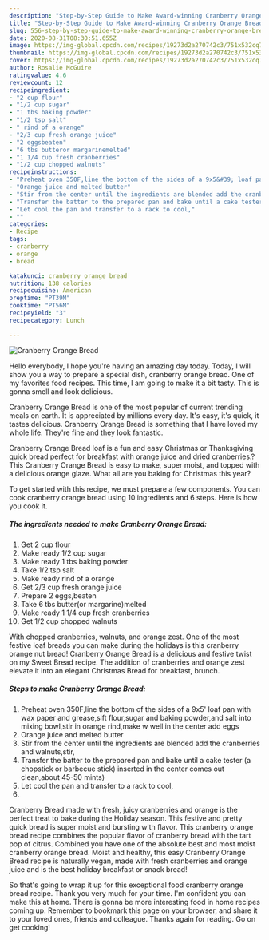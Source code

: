 ```yaml
---
description: "Step-by-Step Guide to Make Award-winning Cranberry Orange Bread"
title: "Step-by-Step Guide to Make Award-winning Cranberry Orange Bread"
slug: 556-step-by-step-guide-to-make-award-winning-cranberry-orange-bread
date: 2020-08-31T08:30:51.655Z
image: https://img-global.cpcdn.com/recipes/19273d2a270742c3/751x532cq70/cranberry-orange-bread-recipe-main-photo.jpg
thumbnail: https://img-global.cpcdn.com/recipes/19273d2a270742c3/751x532cq70/cranberry-orange-bread-recipe-main-photo.jpg
cover: https://img-global.cpcdn.com/recipes/19273d2a270742c3/751x532cq70/cranberry-orange-bread-recipe-main-photo.jpg
author: Rosalie McGuire
ratingvalue: 4.6
reviewcount: 12
recipeingredient:
- "2 cup flour"
- "1/2 cup sugar"
- "1 tbs baking powder"
- "1/2 tsp salt"
- " rind of a orange"
- "2/3 cup fresh orange juice"
- "2 eggsbeaten"
- "6 tbs butteror margarinemelted"
- "1 1/4 cup fresh cranberries"
- "1/2 cup chopped walnuts"
recipeinstructions:
- "Preheat oven 350F,line the bottom of the sides of a 9x5&#39; loaf pan with wax paper and grease,sift flour,sugar and baking powder,and salt into mixing bowl,stir in orange rind,make w well in the center add eggs"
- "Orange juice and melted butter"
- "Stir from the center until the ingredients are blended add the cranberries and walnuts,stir,"
- "Transfer the batter to the prepared pan and bake until a cake tester (a chopstick or barbecue stick) inserted in the center comes out clean,about 45-50 mints)"
- "Let cool the pan and transfer to a rack to cool,"
- ""
categories:
- Recipe
tags:
- cranberry
- orange
- bread

katakunci: cranberry orange bread 
nutrition: 138 calories
recipecuisine: American
preptime: "PT39M"
cooktime: "PT56M"
recipeyield: "3"
recipecategory: Lunch

---
```



![Cranberry Orange Bread](https://img-global.cpcdn.com/recipes/19273d2a270742c3/751x532cq70/cranberry-orange-bread-recipe-main-photo.jpg)

Hello everybody, I hope you're having an amazing day today. Today, I will show you a way to prepare a special dish, cranberry orange bread. One of my favorites food recipes. This time, I am going to make it a bit tasty. This is gonna smell and look delicious.

Cranberry Orange Bread is one of the most popular of current trending meals on earth. It is appreciated by millions every day. It's easy, it's quick, it tastes delicious. Cranberry Orange Bread is something that I have loved my whole life. They're fine and they look fantastic.

Cranberry Orange Bread loaf is a fun and easy Christmas or Thanksgiving quick bread perfect for breakfast with orange juice and dried cranberries.? This Cranberry Orange Bread is easy to make, super moist, and topped with a delicious orange glaze. What all are you baking for Christmas this year?


To get started with this recipe, we must prepare a few components. You can cook cranberry orange bread using 10 ingredients and 6 steps. Here is how you cook it.

<!--inarticleads1-->

##### The ingredients needed to make Cranberry Orange Bread:

1. Get 2 cup flour
1. Make ready 1/2 cup sugar
1. Make ready 1 tbs baking powder
1. Take 1/2 tsp salt
1. Make ready  rind of a orange
1. Get 2/3 cup fresh orange juice
1. Prepare 2 eggs,beaten
1. Take 6 tbs butter(or margarine)melted
1. Make ready 1 1/4 cup fresh cranberries
1. Get 1/2 cup chopped walnuts


With chopped cranberries, walnuts, and orange zest. One of the most festive loaf breads you can make during the holidays is this cranberry orange nut bread! Cranberry Orange Bread is a delicious and festive twist on my Sweet Bread recipe. The addition of cranberries and orange zest elevate it into an elegant Christmas Bread for breakfast, brunch. 

<!--inarticleads2-->

##### Steps to make Cranberry Orange Bread:

1. Preheat oven 350F,line the bottom of the sides of a 9x5&#39; loaf pan with wax paper and grease,sift flour,sugar and baking powder,and salt into mixing bowl,stir in orange rind,make w well in the center add eggs
1. Orange juice and melted butter
1. Stir from the center until the ingredients are blended add the cranberries and walnuts,stir,
1. Transfer the batter to the prepared pan and bake until a cake tester (a chopstick or barbecue stick) inserted in the center comes out clean,about 45-50 mints)
1. Let cool the pan and transfer to a rack to cool,
1. 


Cranberry Bread made with fresh, juicy cranberries and orange is the perfect treat to bake during the Holiday season. This festive and pretty quick bread is super moist and bursting with flavor. This cranberry orange bread recipe combines the popular flavor of cranberry bread with the tart pop of citrus. Combined you have one of the absolute best and most moist cranberry orange bread. Moist and healthy, this easy Cranberry Orange Bread recipe is naturally vegan, made with fresh cranberries and orange juice and is the best holiday breakfast or snack bread! 

So that's going to wrap it up for this exceptional food cranberry orange bread recipe. Thank you very much for your time. I'm confident you can make this at home. There is gonna be more interesting food in home recipes coming up. Remember to bookmark this page on your browser, and share it to your loved ones, friends and colleague. Thanks again for reading. Go on get cooking!
